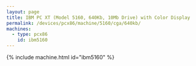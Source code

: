 ```yaml
---
layout: page
title: IBM PC XT (Model 5160, 640Kb, 10Mb Drive) with Color Display
permalink: /devices/pcx86/machine/5160/cga/640kb/
machines:
  - type: pcx86
    id: ibm5160
---
```


{% include machine.html id="ibm5160" %}
